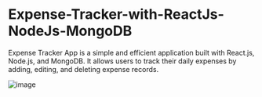 # Expense-Tracker-with-ReactJs-NodeJs-MongoDB
Expense Tracker App is a simple and efficient application built with React.js, Node.js, and MongoDB. It allows users to track their daily expenses by adding, editing, and deleting expense records.

![image](https://github.com/user-attachments/assets/551be88c-a183-4b69-b339-e5cb31f088d7)
